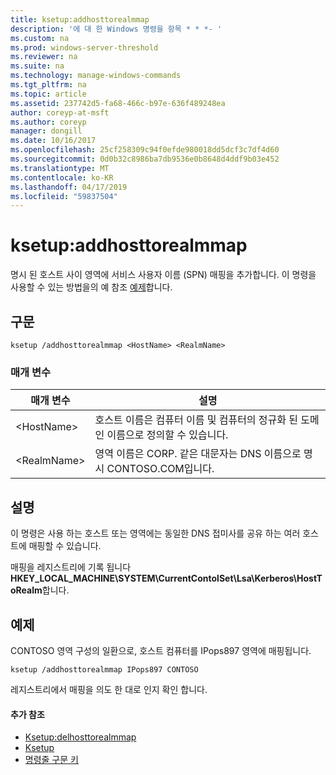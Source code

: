 ```yaml
---
title: ksetup:addhosttorealmmap
description: '에 대 한 Windows 명령을 항목 * * *- '
ms.custom: na
ms.prod: windows-server-threshold
ms.reviewer: na
ms.suite: na
ms.technology: manage-windows-commands
ms.tgt_pltfrm: na
ms.topic: article
ms.assetid: 237742d5-fa68-466c-b97e-636f489248ea
author: coreyp-at-msft
ms.author: coreyp
manager: dongill
ms.date: 10/16/2017
ms.openlocfilehash: 25cf258309c94f0efde980018dd5dcf3c7df4d60
ms.sourcegitcommit: 0d0b32c8986ba7db9536e0b8648d4ddf9b03e452
ms.translationtype: MT
ms.contentlocale: ko-KR
ms.lasthandoff: 04/17/2019
ms.locfileid: "59837504"
---
```

# <a name="ksetupaddhosttorealmmap"></a>ksetup:addhosttorealmmap



명시 된 호스트 사이 영역에 서비스 사용자 이름 (SPN) 매핑을 추가합니다. 이 명령을 사용할 수 있는 방법을의 예 참조 [예제](#BKMK_Examples)합니다.

## <a name="syntax"></a>구문

```
ksetup /addhosttorealmmap <HostName> <RealmName>
```

### <a name="parameters"></a>매개 변수

|매개 변수|설명|
|---------|-----------|
|\<HostName>|호스트 이름은 컴퓨터 이름 및 컴퓨터의 정규화 된 도메인 이름으로 정의할 수 있습니다.|
|\<RealmName>|영역 이름은 CORP. 같은 대문자는 DNS 이름으로 명시 CONTOSO.COM입니다.|

## <a name="remarks"></a>설명

이 명령은 사용 하는 호스트 또는 영역에는 동일한 DNS 접미사를 공유 하는 여러 호스트에 매핑할 수 있습니다.

매핑을 레지스트리에 기록 됩니다 **HKEY_LOCAL_MACHINE\SYSTEM\CurrentContolSet\Lsa\Kerberos\HostToRealm**합니다.

## <a name="BKMK_Examples"></a>예제

CONTOSO 영역 구성의 일환으로, 호스트 컴퓨터를 IPops897 영역에 매핑됩니다.
```
ksetup /addhosttorealmmap IPops897 CONTOSO
```
레지스트리에서 매핑을 의도 한 대로 인지 확인 합니다.

#### <a name="additional-references"></a>추가 참조

-   [Ksetup:delhosttorealmmap](ksetup-delhosttorealmmap.md)
-   [Ksetup](ksetup.md)
-   [명령줄 구문 키](command-line-syntax-key.md)